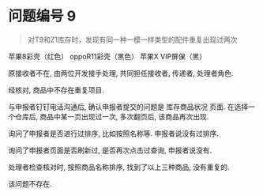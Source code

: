 # 问题编号 9

> 对T9和Z1库存时，发现有同一种一模一样类型的配件重复出现过两次

苹果8彩壳（红色）
oppoR11彩壳（黑色）
苹果X VIP屏保（黑）

原接收者不在, 由两位开发接手处理, 共同担任接收者, 传递者, 处理者角色.

经核对, 商品中不存在重复项目.

与申报者钉钉电话沟通后, 确认申报者提交的问题是 库存商品状况 页面. 在选择一个仓库后, 商品中某一页出现过一次, 多次翻页后, 该商品再次出现.

询问了申报者是否进行过排序, 比如按照名称等. 申报者说没有过排序.

询问了申报者页面是否刷新过, 是否再次点击过查询, 申报者说没有.

处理者检查核对时, 按照商品名称排序, 找到了以上三种商品, 没有重复的.

该问题不存在.
